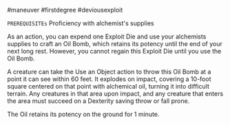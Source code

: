 #maneuver #firstdegree #deviousexploit 

`PREREQUISITEs`
Proficiency with alchemist's supplies

As an action, you can expend one Exploit Die and use your alchemists supplies to craft an Oil Bomb, which retains its potency until the end of your next long rest. However, you cannot regain this Exploit Die until you use the Oil Bomb.

A creature can take the Use an Object action to throw this Oil Bomb at a point it can see within 60 feet. It explodes on impact, covering a 10-foot square centered on that point with alchemical oil, turning it into difficult terrain. Any creatures in that area upon impact, and any creature that enters the area must succeed on a Dexterity saving throw or fall prone.

The Oil retains its potency on the ground for 1 minute.